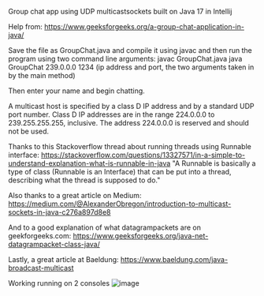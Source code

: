 Group chat app using UDP multicastsockets built on Java 17 in Intellij

Help from: https://www.geeksforgeeks.org/a-group-chat-application-in-java/

Save the file as GroupChat.java and compile it using javac and then run the program using two command line arguments: 
javac GroupChat.java
java GroupChat 239.0.0.0 1234   (ip address and port, the two arguments taken in by the main method)

Then enter your name and begin chatting.

A multicast host is specified by a class D IP address and by a standard UDP port number. Class D IP addresses are in the range 224.0.0.0 to 239.255.255.255, inclusive. The address 224.0.0.0 is reserved and should not be used.

Thanks to this Stackoverflow thread about running threads using Runnable interface: https://stackoverflow.com/questions/13327571/in-a-simple-to-understand-explanation-what-is-runnable-in-java
"A Runnable is basically a type of class (Runnable is an Interface) that can be put into a thread, describing what the thread is supposed to do."

Also thanks to a great article on Medium: https://medium.com/@AlexanderObregon/introduction-to-multicast-sockets-in-java-c276a897d8e8

And to a good explanation of what datagrampackets are on geekforgeeks.com: https://www.geeksforgeeks.org/java-net-datagrampacket-class-java/

Lastly, a great article at Baeldung: https://www.baeldung.com/java-broadcast-multicast

Working running on 2 consoles
![image](https://github.com/Strawhorse/GroupChat/assets/47267071/7e8e5318-234c-45cd-9df4-94b177b84d03)

